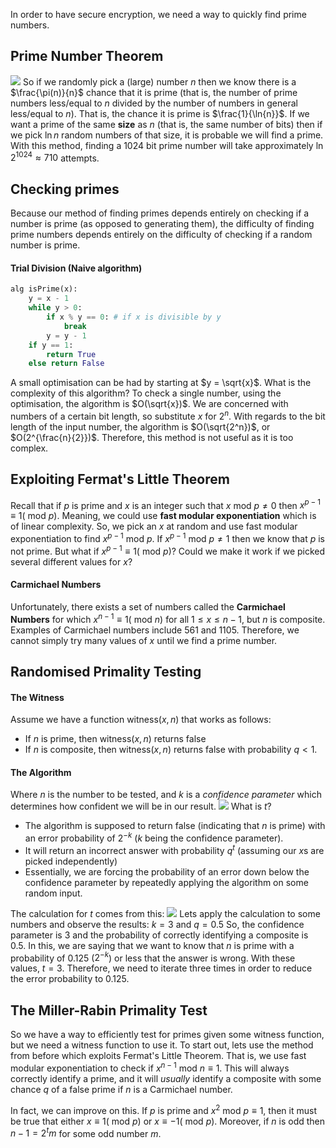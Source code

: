 In order to have secure encryption, we need a way to quickly find prime numbers.
## Prime Number Theorem
![](Pasted%20image%2020230420142035.png)
So if we randomly pick a (large) number $n$ then we know there is a $\frac{\pi(n)}{n}$ chance that it is prime (that is, the number of prime numbers less/equal to $n$ divided by the number of numbers in general less/equal to $n$). That is, the chance it is prime is $\frac{1}{\ln{n}}$.
If we want a prime of the same **size** as $n$ (that is, the same number of bits) then if we pick $\ln{n}$ random numbers of that size, it is probable we will find a prime.
With this method, finding a 1024 bit prime number will take approximately $\ln{2^{1024}} \approx 710$ attempts.
## Checking primes
Because our method of finding primes depends entirely on checking if a number is prime (as opposed to generating them), the difficulty of finding prime numbers depends entirely on the difficulty of checking if a random number is prime.
#### Trial Division (Naive algorithm)
```python
alg isPrime(x):
	y = x - 1
	while y > 0:
		if x % y == 0: # if x is divisible by y
			break
		y = y - 1
	if y == 1:
		return True
	else return False
```
A small optimisation can be had by starting at $y = \sqrt{x}$.
What is the complexity of this algorithm? 
To check a single number, using the optimisation, the algorithm is $O(\sqrt{x})$.
We are concerned with numbers of a certain bit length, so substitute $x$ for $2^n$.
With regards to the bit length of the input number, the algorithm is $O(\sqrt{2^n})$, or $O(2^{\frac{n}{2}})$. Therefore, this method is not useful as it is too complex.
## Exploiting Fermat's Little Theorem
Recall that if $p$ is prime and $x$ is an integer such that $x \text{ mod } p \neq 0$ then $x^{p - 1} \equiv 1(\text{ mod } p)$.
Meaning, we could use **fast modular exponentiation** which is of linear complexity.
So, we pick an $x$ at random and use fast modular exponentiation to find $x^{p - 1} \text{ mod } p$. If $x^{p - 1} \text{ mod } p \neq 1$ then we know that $p$ is not prime.
But what if $x^{p - 1} \equiv 1(\text{ mod } p)$? Could we make it work if we picked several different values for $x$?
#### Carmichael Numbers
Unfortunately, there exists a set of numbers called the **Carmichael Numbers** for which $x^{n - 1} \equiv 1(\text{ mod } n)$ for all $1 \leq x \leq n - 1$, but $n$ is composite. Examples of Carmichael numbers include 561 and 1105. Therefore, we cannot simply try many values of $x$ until we find a prime number.
## Randomised Primality Testing
#### The Witness
Assume we have a function $\text{witness}(x, n)$ that works as follows:
- If $n$ is prime, then $\text{witness}(x, n)$ returns false
- If $n$ is composite, then $\text{witness}(x, n)$ returns false with probability $q < 1$.
#### The Algorithm
Where $n$ is the number to be tested, and $k$ is a *confidence parameter* which determines how confident we will be in our result.
![](Pasted%20image%2020230420144751.png)
What is $t$?
- The algorithm is supposed to return false (indicating that $n$ is prime) with an error probability of $2^{-k}$ ($k$ being the confidence parameter).
- It will return an incorrect answer with probability $q^t$ (assuming our $x$s are picked independently)
- Essentially, we are forcing the probability of an error down below the confidence parameter by repeatedly applying the algorithm on some random input.

The calculation for $t$ comes from this:
![](Pasted%20image%2020230420145408.png)
Lets apply the calculation to some numbers and observe the results:
$k = 3$ and $q = 0.5$
So, the confidence parameter is 3 and the probability of correctly identifying a composite is 0.5. In this, we are saying that we want to know that $n$ is prime with a probability of 0.125 ($2^{-k}$) or less that the answer is wrong.
With these values, $t = 3$. Therefore, we need to iterate three times in order to reduce the error probability to 0.125.
## The Miller-Rabin Primality Test
So we have a way to efficiently test for primes given some witness function, but we need a witness function to use it. To start out, lets use the method from before which exploits Fermat's Little Theorem. That is, we use fast modular exponentiation to check if $x^{n - 1} \text{ mod } n \equiv 1$. This will always correctly identify a prime, and it will *usually* identify a composite with some chance $q$ of a false prime if $n$ is a Carmichael number. 

In fact, we can improve on this. If $p$ is prime and $x^2 \text{ mod } p \equiv 1$, then it must be true that either $x \equiv 1 (\text{ mod } p)$ or $x \equiv -1 (\text{ mod } p)$.
Moreover, if $n$ is odd then $n - 1 = 2^tm$ for some odd number $m$. 
